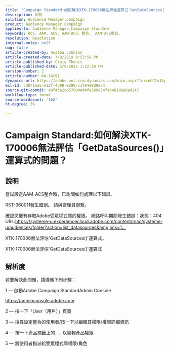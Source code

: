 ```yaml
---
title: "Campaign Standard:如何解決XTK-170006無法評估運算式'GetDataSources()'的問題？"
description: 說明
solution: Audience Manager,Campaign
product: Audience Manager,Campaign
applies-to: Audience Manager,Campaign Standard
keywords: KCS, AAM, ACS, AAM-ACS，整合， AAM-ACS整合，
resolution: Resolution
internal-notes: null
bug: false
article-created-by: Assiba Johnson
article-created-date: 7/8/2019 9:53:56 PM
article-published-by: Craig Thonis
article-published-date: 5/9/2022 1:22:34 PM
version-number: 2
article-number: KA-14191
dynamics-url: https://adobe-ent.crm.dynamics.com/main.aspx?forceUCI=1&pagetype=entityrecord&etn=knowledgearticle&id=322eb0db-caa1-e911-a96a-000d3a34e213
exl-id: cd871aa5-e12f-4399-9290-c1f84e8d9e54
source-git-commit: e8f4ca2dd578944d4fe399074fab461de88ad247
workflow-type: tm+mt
source-wordcount: '162'
ht-degree: 3%

---
```


# Campaign Standard:如何解決XTK-170006無法評估「GetDataSources()」運算式的問題？

## 說明


嘗試設定AAM-ACS整合時，已詢問如何處理以下錯誤。



RST-360011發生錯誤。 請與管理員聯繫。

確認您擁有存取Adobe受眾程式庫的權限。 網路呼叫期間發生錯誤：狀態：404 URL:https://systeme-u.experiencecloud.adobe.com/content/mac/systeme-u/audiences/folder?action=list_datasources&amp;ims=1。

XTK-170006無法評估&#39;GetDataSources()&#39;運算式。

XTK-170006無法評估&#39;GetDataSources()&#39;運算式


## 解析度


若要解決此問題，請遵循下列步驟：



1 — 啟動Adobe Campaign StandardAdmin Console

https://adminconsole.adobe.com

2 — 按一下「User（用戶）」頁簽

3 — 搜尋設定整合的使用者/按一下以編輯其權限/權限詳細資訊

4 — 按一下產品標籤上的……以編輯產品權限

5 — 將使用者指派給受眾程式庫權限/角色
